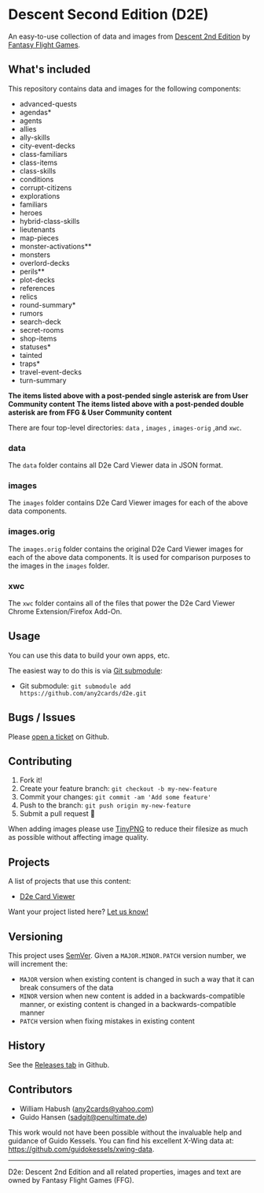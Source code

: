 # Descent Second Edition (D2E)

An easy-to-use collection of data and images from [Descent 2nd Edition](https://www.fantasyflightgames.com/en/products/descent-journeys-in-the-dark-second-edition/) by [Fantasy Flight Games](http://fantasyflightgames.com/).

## What's included

This repository contains data and images for the following components:

- advanced-quests
- agendas*
- agents
- allies
- ally-skills
- city-event-decks
- class-familiars
- class-items
- class-skills
- conditions
- corrupt-citizens
- explorations
- familiars
- heroes
- hybrid-class-skills
- lieutenants
- map-pieces
- monster-activations**
- monsters
- overlord-decks
- perils**
- plot-decks
- references
- relics
- round-summary*
- rumors
- search-deck
- secret-rooms
- shop-items
- statuses*
- tainted
- traps*
- travel-event-decks
- turn-summary

**The items listed above with a post-pended single asterisk are from User Community content**
**The items listed above with a post-pended double asterisk are from FFG & User Community content**

There are four top-level directories: `data` , `images` , `images-orig` ,and `xwc`.

### data

The `data` folder contains all D2e Card Viewer data in JSON format.

### images

The `images` folder contains D2e Card Viewer images for each of the above data components.

### images.orig

The `images.orig` folder contains the original D2e Card Viewer images for each of the above data components.  It is used for comparison purposes to the images in the `images` folder.

### xwc

The `xwc` folder contains all of the files that power the D2e Card Viewer Chrome Extension/Firefox Add-On.

## Usage

You can use this data to build your own apps, etc.

The easiest way to do this is via [Git submodule](https://git-scm.com/book/en/v2/Git-Tools-Submodules#Starting-with-Submodules):

* Git submodule: `git submodule add https://github.com/any2cards/d2e.git`

## Bugs / Issues

Please [open a ticket](https://github.com/any2cards/d2e/issues/new) on Github.

## Contributing

1. Fork it!
2. Create your feature branch: `git checkout -b my-new-feature`
3. Commit your changes: `git commit -am 'Add some feature'`
4. Push to the branch: `git push origin my-new-feature`
5. Submit a pull request :tada:

When adding images please use [TinyPNG](https://tinypng.com/) to reduce their filesize as much as possible without affecting image quality.

## Projects

A list of projects that use this content:

- [D2e Card Viewer](https://chrome.google.com/webstore/search/d2e%20card%20viewer)

Want your project listed here? [Let us know!](https://github.com/any2cards/d2e/issues/new?title=Add%20Project)

## Versioning

This project uses [SemVer](http://semver.org/). Given a `MAJOR.MINOR.PATCH` version number, we will increment the:
- `MAJOR` version when existing content is changed in such a way that it can break consumers of the data
- `MINOR` version when new content is added in a backwards-compatible manner, or existing content is changed in a backwards-compatible manner
- `PATCH` version when fixing mistakes in existing content

## History

See the [Releases tab](https://github.com/any2cards/d2e/releases) in Github.

## Contributors

- William Habush (any2cards@yahoo.com)
- Guido Hansen (sadgit@penultimate.de)

This work would not have been possible without the invaluable help and guidance of Guido Kessels. You can find his excellent X-Wing data at: https://github.com/guidokessels/xwing-data.

---

D2e: Descent 2nd Edition and all related properties, images and text are owned by Fantasy Flight Games (FFG).

